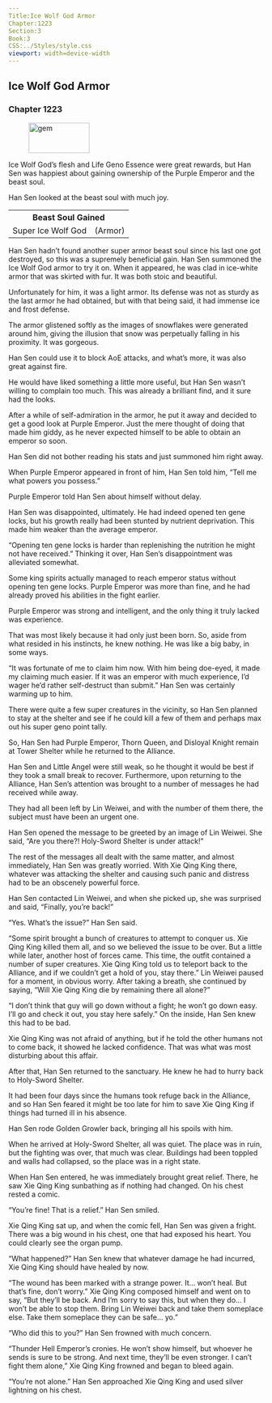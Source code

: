 ```yaml
---
Title:Ice Wolf God Armor 
Chapter:1223 
Section:3 
Book:3 
CSS:../Styles/style.css 
viewport: width=device-width
---
```

  
## Ice Wolf God Armor
### Chapter 1223
  
<figure>
	<img src="../Images/gem.gif" alt="gem" id="gem" width="120" height="60" />
</figure>
  

  
Ice Wolf God’s flesh and Life Geno Essence were great rewards, but Han Sen was happiest about gaining ownership of the Purple Emperor and the beast soul.

Han Sen looked at the beast soul with much joy.

<div class="tables">
	<table class="beast">
		<tr>
			<th colspan="2">Beast Soul Gained</th>
		</tr><tr>
			<td>Super Ice Wolf God</td>
			<td>(Armor)</td>
		</tr>
	</table>
	<!-- Super Beast Soul Ice Wolf God: Armor Type -->
</div> 

Han Sen hadn’t found another super armor beast soul since his last one got destroyed, so this was a supremely beneficial gain. Han Sen summoned the Ice Wolf God armor to try it on. When it appeared, he was clad in ice-white armor that was skirted with fur. It was both stoic and beautiful.

Unfortunately for him, it was a light armor. Its defense was not as sturdy as the last armor he had obtained, but with that being said, it had immense ice and frost defense.

The armor glistened softly as the images of snowflakes were generated around him, giving the illusion that snow was perpetually falling in his proximity. It was gorgeous.

Han Sen could use it to block AoE attacks, and what’s more, it was also great against fire.

He would have liked something a little more useful, but Han Sen wasn’t willing to complain too much. This was already a brilliant find, and it sure had the looks.

After a while of self-admiration in the armor, he put it away and decided to get a good look at Purple Emperor. Just the mere thought of doing that made him giddy, as he never expected himself to be able to obtain an emperor so soon.

Han Sen did not bother reading his stats and just summoned him right away.

When Purple Emperor appeared in front of him, Han Sen told him, “Tell me what powers you possess.”

Purple Emperor told Han Sen about himself without delay.

Han Sen was disappointed, ultimately. He had indeed opened ten gene locks, but his growth really had been stunted by nutrient deprivation. This made him weaker than the average emperor.

“Opening ten gene locks is harder than replenishing the nutrition he might not have received.” Thinking it over, Han Sen’s disappointment was alleviated somewhat.

Some king spirits actually managed to reach emperor status without opening ten gene locks. Purple Emperor was more than fine, and he had already proved his abilities in the fight earlier.

Purple Emperor was strong and intelligent, and the only thing it truly lacked was experience.

That was most likely because it had only just been born. So, aside from what resided in his instincts, he knew nothing. He was like a big baby, in some ways.

“It was fortunate of me to claim him now. With him being doe-eyed, it made my claiming much easier. If it was an emperor with much experience, I’d wager he’d rather self-destruct than submit.” Han Sen was certainly warming up to him.

There were quite a few super creatures in the vicinity, so Han Sen planned to stay at the shelter and see if he could kill a few of them and perhaps max out his super geno point tally.

So, Han Sen had Purple Emperor, Thorn Queen, and Disloyal Knight remain at Tower Shelter while he returned to the Alliance.

Han Sen and Little Angel were still weak, so he thought it would be best if they took a small break to recover. Furthermore, upon returning to the Alliance, Han Sen’s attention was brought to a number of messages he had received while away.

They had all been left by Lin Weiwei, and with the number of them there, the subject must have been an urgent one.

Han Sen opened the message to be greeted by an image of Lin Weiwei. She said, “Are you there?! Holy-Sword Shelter is under attack!”

The rest of the messages all dealt with the same matter, and almost immediately, Han Sen was greatly worried. With Xie Qing King there, whatever was attacking the shelter and causing such panic and distress had to be an obscenely powerful force.

Han Sen contacted Lin Weiwei, and when she picked up, she was surprised and said, “Finally, you’re back!”

“Yes. What’s the issue?” Han Sen said.

“Some spirit brought a bunch of creatures to attempt to conquer us. Xie Qing King killed them all, and so we believed the issue to be over. But a little while later, another host of forces came. This time, the outfit contained a number of super creatures. Xie Qing King told us to teleport back to the Alliance, and if we couldn’t get a hold of you, stay there.” Lin Weiwei paused for a moment, in obvious worry. After taking a breath, she continued by saying, “Will Xie Qing King die by remaining there all alone?”

“I don’t think that guy will go down without a fight; he won’t go down easy. I’ll go and check it out, you stay here safely.” On the inside, Han Sen knew this had to be bad.

Xie Qing King was not afraid of anything, but if he told the other humans not to come back, it showed he lacked confidence. That was what was most disturbing about this affair.

After that, Han Sen returned to the sanctuary. He knew he had to hurry back to Holy-Sword Shelter.

It had been four days since the humans took refuge back in the Alliance, and so Han Sen feared it might be too late for him to save Xie Qing King if things had turned ill in his absence.

Han Sen rode Golden Growler back, bringing all his spoils with him.

When he arrived at Holy-Sword Shelter, all was quiet. The place was in ruin, but the fighting was over, that much was clear. Buildings had been toppled and walls had collapsed, so the place was in a right state.

When Han Sen entered, he was immediately brought great relief. There, he saw Xie Qing King sunbathing as if nothing had changed. On his chest rested a comic.

“You’re fine! That is a relief.” Han Sen smiled.

Xie Qing King sat up, and when the comic fell, Han Sen was given a fright. There was a big wound in his chest, one that had exposed his heart. You could clearly see the organ pump.

“What happened?” Han Sen knew that whatever damage he had incurred, Xie Qing King should have healed by now.

“The wound has been marked with a strange power. It… won’t heal. But that’s fine, don’t worry.” Xie Qing King composed himself and went on to say, “But they’ll be back. And I’m sorry to say this, but when they do… I won’t be able to stop them. Bring Lin Weiwei back and take them someplace else. Take them someplace they can be safe… yo.”

“Who did this to you?” Han Sen frowned with much concern.

“Thunder Hell Emperor’s cronies. He won’t show himself, but whoever he sends is sure to be strong. And next time, they’ll be even stronger. I can’t fight them alone,” Xie Qing King frowned and began to bleed again.

“You’re not alone.” Han Sen approached Xie Qing King and used silver lightning on his chest.